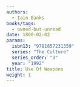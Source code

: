 ```yaml
---
authors:
  - Iain Banks
books/tags:
  - owned-but-unread
date: 1800-02-02
params:
  isbn13: "9781857231359"
  series: "The Culture"
  series_order: "3"
  year: "1992"
title: Use Of Weapons
weight: 1
---
```


<!--more-->
